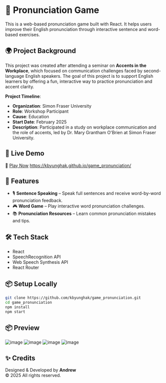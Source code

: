 # 🎤 Pronunciation Game

This is a web-based pronunciation game built with React. It helps users improve their English pronunciation through interactive sentence and word-based exercises.

## 🌍 Project Background

This project was created after attending a seminar on **Accents in the Workplace**, which focused on communication challenges faced by second-language English speakers. The goal of this project is to support English learners by offering a fun, interactive way to practice pronunciation and accent clarity.

**Project Timeline**:
- **Organization**: Simon Fraser University  
- **Role**: Workshop Participant  
- **Cause**: Education  
- **Start Date**: February 2025  
- **Description**: Participated in a study on workplace communication and the role of accents, led by Dr. Mary Grantham O'Brien at Simon Fraser University.

## 🚀 Live Demo
🔗 [Play Now](https://kbyunghak.github.io/game_pronunciation/)
https://kbyunghak.github.io/game_pronunciation/

## 📂 Features

- 🎙 **Sentence Speaking** – Speak full sentences and receive word-by-word pronunciation feedback.
- 🎮 **Word Game** – Play interactive word pronunciation challenges.
- 📚 **Pronunciation Resources** – Learn common pronunciation mistakes and tips.

## 🛠 Tech Stack

- React
- SpeechRecognition API
- Web Speech Synthesis API
- React Router

## 📦 Setup Locally

```bash
git clone https://github.com/kbyunghak/game_pronunciation.git
cd game_pronunciation
npm install
npm start
```

## 📦 Preview

![image](https://github.com/user-attachments/assets/84c4122e-e754-44ca-bd29-4910e8ab1667)
![image](https://github.com/user-attachments/assets/049a08d0-dae8-4704-b0b1-85d09c0c0a35)
![image](https://github.com/user-attachments/assets/decf9159-6e4f-4c77-98e3-420e30113309)
![image](https://github.com/user-attachments/assets/f92167f9-e8fb-4145-9f26-d0fe9f9800f0)

## ✨ Credits

Designed & Developed by **Andrew**  
© 2025 All rights reserved.
